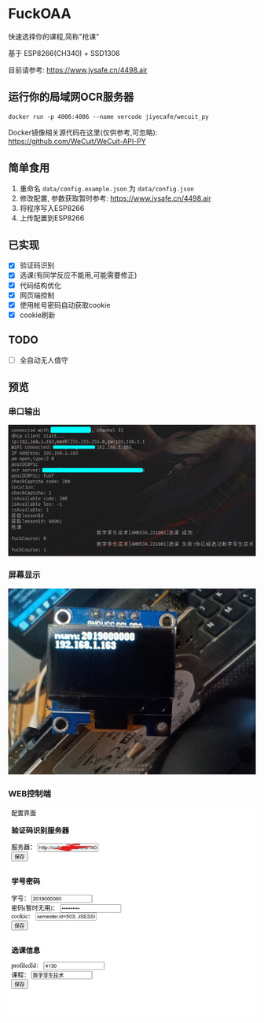 # FuckOAA

快速选择你的课程,简称"抢课"

基于 ESP8266(CH340) + SSD1306

目前请参考: https://www.jysafe.cn/4498.air

## 运行你的局域网OCR服务器

```
docker run -p 4006:4006 --name vercode jiyecafe/wecuit_py
```

Docker镜像相关源代码在这里(仅供参考,可忽略): https://github.com/WeCuit/WeCuit-API-PY

## 简单食用

1. 重命名 `data/config.example.json` 为 `data/config.json`
2. 修改配置, 参数获取暂时参考: https://www.jysafe.cn/4498.air
3. 将程序写入ESP8266
4. 上传配置到ESP8266

## 已实现

 - [x] 验证码识别
 - [x] 选课(有同学反应不能用,可能需要修正)
 - [x] 代码结构优化
 - [x] 网页端控制
 - [x] 使用帐号密码自动获取cookie
 - [x] cookie刷新

## TODO

 - [ ] 全自动无人值守

## 预览

### 串口输出

![串口输出](res/imgs/1.png)

### 屏幕显示

![屏幕显示](res/imgs/screen.jpg)

### WEB控制端

![WEB控制端](res/imgs/web.jpg)
